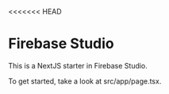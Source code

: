 <<<<<<< HEAD
# Firebase Studio

This is a NextJS starter in Firebase Studio.

To get started, take a look at src/app/page.tsx.
